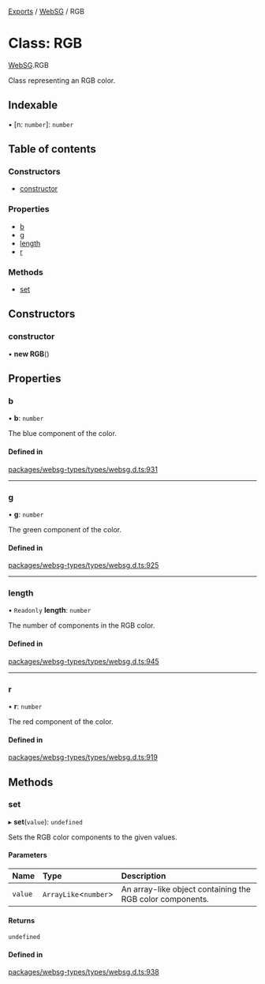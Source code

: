 [Exports](../modules.md) / [WebSG](../modules/websg) / RGB

# Class: RGB

[WebSG](../modules/WebSG.md).RGB

Class representing an RGB color.

## Indexable

▪ [n: `number`]: `number`

## Table of contents

### Constructors

- [constructor](WebSG.RGB.md#constructor)

### Properties

- [b](WebSG.RGB.md#b)
- [g](WebSG.RGB.md#g)
- [length](WebSG.RGB.md#length)
- [r](WebSG.RGB.md#r)

### Methods

- [set](WebSG.RGB.md#set)

## Constructors

### constructor

• **new RGB**()

## Properties

### b

• **b**: `number`

The blue component of the color.

#### Defined in

[packages/websg-types/types/websg.d.ts:931](https://github.com/matrix-org/thirdroom/blob/1005fb3d/packages/websg-types/types/websg.d.ts#L931)

---

### g

• **g**: `number`

The green component of the color.

#### Defined in

[packages/websg-types/types/websg.d.ts:925](https://github.com/matrix-org/thirdroom/blob/1005fb3d/packages/websg-types/types/websg.d.ts#L925)

---

### length

• `Readonly` **length**: `number`

The number of components in the RGB color.

#### Defined in

[packages/websg-types/types/websg.d.ts:945](https://github.com/matrix-org/thirdroom/blob/1005fb3d/packages/websg-types/types/websg.d.ts#L945)

---

### r

• **r**: `number`

The red component of the color.

#### Defined in

[packages/websg-types/types/websg.d.ts:919](https://github.com/matrix-org/thirdroom/blob/1005fb3d/packages/websg-types/types/websg.d.ts#L919)

## Methods

### set

▸ **set**(`value`): `undefined`

Sets the RGB color components to the given values.

#### Parameters

| Name    | Type                   | Description                                               |
| :------ | :--------------------- | :-------------------------------------------------------- |
| `value` | `ArrayLike`<`number`\> | An array-like object containing the RGB color components. |

#### Returns

`undefined`

#### Defined in

[packages/websg-types/types/websg.d.ts:938](https://github.com/matrix-org/thirdroom/blob/1005fb3d/packages/websg-types/types/websg.d.ts#L938)
